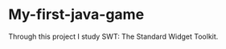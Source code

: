 My-first-java-game
==================

Through this project I study SWT: The Standard Widget Toolkit.
